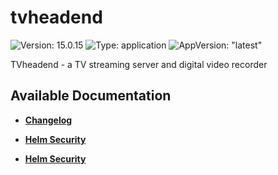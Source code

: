 # tvheadend

![Version: 15.0.15](https://img.shields.io/badge/Version-15.0.15-informational?style=flat-square) ![Type: application](https://img.shields.io/badge/Type-application-informational?style=flat-square) ![AppVersion: "latest"](https://img.shields.io/badge/AppVersion-"latest"-informational?style=flat-square)

TVheadend - a TV streaming server and digital video recorder

## Available Documentation

- [**Changelog**](CHANGELOG)

- [**Helm Security**](container-security)

- [**Helm Security**](helm-security)

